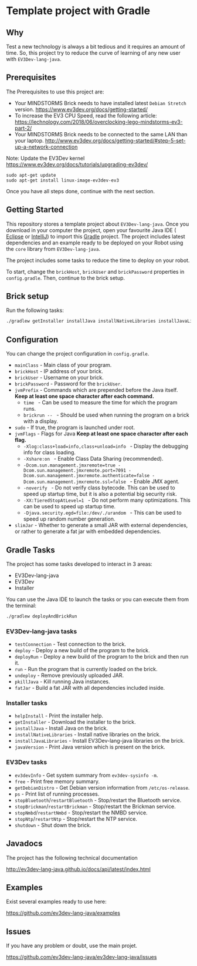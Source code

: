 # Template project with Gradle

## Why

Test a new technology is always a bit tedious and it requires an amount of time.
So, this project try to reduce the curve of learning of any new user with `EV3Dev-lang-java`.

## Prerequisites

The Prerequisites to use this project are:

- Your MINDSTORMS Brick needs to have installed latest `Debian Stretch` version. https://www.ev3dev.org/docs/getting-started/
- To increase the EV3 CPU Speed, read the following article: https://lechnology.com/2018/06/overclocking-lego-mindstorms-ev3-part-2/
- Your MINDSTORMS Brick needs to be connected to the same LAN than your laptop. http://www.ev3dev.org/docs/getting-started/#step-5-set-up-a-network-connection

Note: Update the EV3Dev kernel
https://www.ev3dev.org/docs/tutorials/upgrading-ev3dev/

```
sudo apt-get update
sudo apt-get install linux-image-ev3dev-ev3
```

Once you have all steps done, continue with the next section.

## Getting Started

This repository stores a template project about `EV3Dev-lang-java`.
Once you download in your computer the project,
open your favourite Java IDE ( [Eclipse](https://eclipse.org/home/index.php) or [IntelliJ](https://www.jetbrains.com/idea/))
to import this [Gradle](https://gradle.org/) project. The project includes latest dependencies and
an example ready to be deployed on your Robot using the `core` library from `EV3Dev-lang-java`.

The project includes some tasks to reduce the time to deploy on your robot.

To start, change the `brickHost`, `brickUser` and `brickPassword` properties in `config.gradle`. Then, continue to the brick setup.

## Brick setup
Run the following tasks:
```bash
./gradlew getInstaller installJava installNativeLibraries installJavaLibraries javaVersion
```

## Configuration

You can change the project configuration in `config.gradle`.
- `mainClass` - Main class of your program.
- `brickHost` - IP address of your brick.
- `brickUser` - Username on your brick.
- `brickPassword` - Password for the `brickUser`.
- `jvmPrefix` - Commands which are prepended before the Java itself. **Keep at least one space character after each command.**
  - `time ` - Can be used to measure the time for which the program runs.
  - `brickrun -- ` - Should be used when running the program on a brick with a display.
- `sudo` - If true, the program is launched under root.
- `jvmFlags` - Flags for Java **Keep at least one space character after each flag.**
  - `-Xlog:class+load=info,class+unload=info ` - Display the debugging info for class loading.
  - `-Xshare:on ` - Enable Class Data Sharing (recommended).
  - `-Dcom.sun.management.jmxremote=true -Dcom.sun.management.jmxremote.port=7091 -Dcom.sun.management.jmxremote.authenticate=false -Dcom.sun.management.jmxremote.ssl=false ` - Enable JMX agent.
  - `-noverify ` - Do not verify class bytecode. This can be used to speed up startup time, but it is also a potential big security risk.
  - `-XX:TieredStopAtLevel=1 ` - Do not perform many optimizations. This can be used to speed up startup time.
  - `-Djava.security.egd=file:/dev/./urandom ` - This can be used to speed up random number generation.
- `slimJar` - Whether to generate a small JAR with external dependencies, or rather to generate a fat jar with embedded dependencies.

## Gradle Tasks

The project has some tasks developed to interact in 3 areas:

- EV3Dev-lang-java
- EV3Dev
- Installer


You can use the Java IDE to launch the tasks or you can execute them from the terminal:
```bash
./gradlew deployAndBrickRun
```

### EV3Dev-lang-java tasks
- `testConnection` - Test connection to the brick.
- `deploy` - Deploy a new build of the program to the brick.
- `deployRun` - Deploy a new build of the program to the brick and then run it.
- `run` - Run the program that is currently loaded on the brick.
- `undeploy` - Remove previously uploaded JAR.
- `pkillJava` - Kill running Java instances.
- `fatJar` - Build a fat JAR with all dependencies included inside.

### Installer tasks
- `helpInstall` - Print the installer help.
- `getInstaller` - Download the installer to the brick.
- `installJava` - Install Java on the brick.
- `installNativeLibraries` - Install native libraries on the brick.
- `installJavaLibraries` - Install EV3Dev-lang-java libraries on the brick.
- `javaVersion` - Print Java version which is present on the brick.

### EV3Dev tasks
- `ev3devInfo` - Get system summary from `ev3dev-sysinfo -m`.
- `free` - Print free memory summary.
- `getDebianDistro` - Get Debian version information from `/etc/os-release`.
- `ps` - Print list of running processes.
- `stopBluetooth`/`restartBluetooth` - Stop/restart the Bluetooth service.
- `stopBrickman`/`restartBrickman` - Stop/restart the Brickman service.
- `stopNmbd`/`restartNmbd` - Stop/restart the NMBD service.
- `stopNtp`/`restartNtp` - Stop/restart the NTP service.
- `shutdown` - Shut down the brick.

## Javadocs

The project has the following technical documentation

http://ev3dev-lang-java.github.io/docs/api/latest/index.html

## Examples

Exist several examples ready to use here:

https://github.com/ev3dev-lang-java/examples

## Issues

If you have any problem or doubt, use the main projet.

https://github.com/ev3dev-lang-java/ev3dev-lang-java/issues
